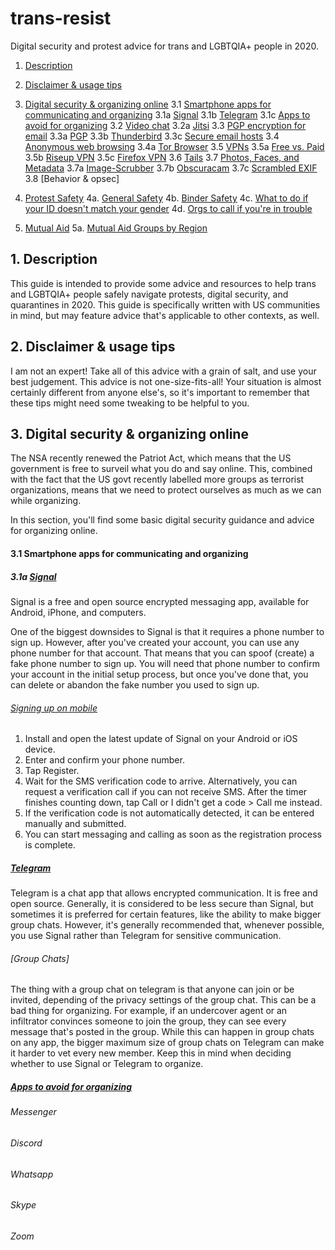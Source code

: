# trans-resist
Digital security and protest advice for trans and LGBTQIA+ people in 2020.

1. [ Description ](#desc)
2. [ Disclaimer & usage tips](#usage)
3. [Digital security & organizing online](#digisec)
  3.1 [Smartphone apps for communicating and organizing](#smartphone)
      3.1a [Signal](#signal)
      3.1b [Telegram](#telegram)
      3.1c [Apps to avoid for organizing](#badapps)
  3.2 [Video chat](#vidchat)
      3.2a [Jitsi](#jitsi)
  3.3 [PGP encryption for email](#pgpemail)
      3.3a [PGP](#pgp)
      3.3b [Thunderbird](#thunderbird)
      3.3c [Secure email hosts](#secmail)
  3.4 [Anonymous web browsing](#anonweb)
      3.4a [Tor Browser](#torbrowser)
  3.5 [VPNs](#vpn)
      3.5a [Free vs. Paid](freevpaidvpn)
      3.5b [Riseup VPN](#riseupvpn)
      3.5c [Firefox VPN](#firefoxvpn)
  3.6 [Tails](#tails)
  3.7 [Photos, Faces, and Metadata](#photosmeta)
      3.7a [Image-Scrubber](#imagescrubber)
      3.7b [Obscuracam](#obscuracam)
      3.7c [Scrambled EXIF](#scrambled)
  3.8 [Behavior & opsec]
  
4. [Protest Safety](#protestsafety)
  4a. [General Safety](#gensafety)
  4b. [Binder Safety](#binders)
  4c. [What to do if your ID doesn't match your gender](#govtid)
  4d. [Orgs to call if you're in trouble](#orgstocall)
  
5. [Mutual Aid](#mutaid)
  5a. [Mutual Aid Groups by Region](#mutaidreg)

<a name="desc"></a>
## 1. Description

This guide is intended to provide some advice and resources to help trans and LGBTQIA+ people safely navigate protests, digital security, and quarantines in 2020. This guide is specifically written with US communities in mind, but may feature advice that's applicable to other contexts, as well.

<a name="usage"></a>
## 2. Disclaimer & usage tips

I am not an expert! Take all of this advice with a grain of salt, and use your best judgement. 
This advice is not one-size-fits-all! Your situation is almost certainly different from anyone else's, so it's important to remember that these tips might need some tweaking to be helpful to you.

<a name="digisec"></a>
## 3. Digital security & organizing online

The NSA recently renewed the Patriot Act, which means that the US government is free to surveil what you do and say online. This, combined with the fact that the US govt recently labelled more groups as terrorist organizations, means that we need to protect ourselves as much as we can while organizing.

In this section, you'll find some basic digital security guidance and advice for organizing online.

<a name="smartphone"></a>
#### 3.1 Smartphone apps for communicating and organizing

<a name="signal"></a>
##### 3.1a [Signal](https://signal.org/download/)

Signal is a free and open source encrypted messaging app, available for Android, iPhone, and computers.

One of the biggest downsides to Signal is that it requires a phone number to sign up. However, after you've created your account, you can use any phone number for that account. That means that you can spoof (create) a fake phone number to sign up. You will need that phone number to confirm your account in the initial setup process, but once you've done that, you can delete or abandon the fake number you used to sign up.

###### [Signing up on mobile](https://support.signal.org/hc/en-us/articles/360007318691-Register-a-phone-number)

   1. Install and open the latest update of Signal on your Android or iOS device.
   2. Enter and confirm your phone number.
   3. Tap Register.
   4. Wait for the SMS verification code to arrive. Alternatively, you can request a verification call if you can not receive SMS. After the timer finishes counting down, tap Call or I didn't get a code > Call me instead.
   5. If the verification code is not automatically detected, it can be entered manually and submitted. 
   6. You can start messaging and calling as soon as the registration process is complete. 

<a name="telegram"></a>
##### [Telegram](https://telegram.org/apps)

Telegram is a chat app that allows encrypted communication. It is free and open source. Generally, it is considered to be less secure than Signal, but sometimes it is preferred for certain features, like the ability to make bigger group chats. However, it's generally recommended that, whenever possible, you use Signal rather than Telegram for sensitive communication.

###### [Group Chats]

The thing with a group chat on telegram is that anyone can join or be invited, depending of the privacy settings of the group chat. This can be a bad thing for organizing. For example, if an undercover agent or an infiltrator convinces someone to join the group, they can see every message that's posted in the group. While this can happen in group chats on any app, the bigger maximum size of group chats on Telegram can make it harder to vet every new member. Keep this in mind when deciding whether to use Signal or Telegram to organize.

<a name="badapps"></a>
##### [Apps to avoid for organizing](#badapps)

###### Messenger

###### Discord

###### Whatsapp

###### Skype

###### Zoom
